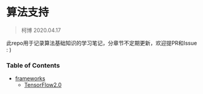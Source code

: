# 算法支持
> 柯博 2020.04.17

此repo用于记录算法基础知识的学习笔记，分章节不定期更新，欢迎提PR和Issue : )

### Table of Contents

- [frameworks](https://github.com/whu-SpongeBob/algorithm_support/tree/master/frameworks)
    - [TensorFlow2.0](https://github.com/whu-SpongeBob/algorithm_support/tree/master/frameworks/tensorflow)
